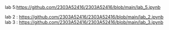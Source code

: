 
lab 5:https://github.com/2303A52416/2303A52416/blob/main/lab_5.ipynb

lab 2 : https://github.com/2303A52416/2303A52416/blob/main/lab_2.ipynb
lab 3 : https://github.com/2303A52416/2303A52416/blob/main/lab_3.ipynb
